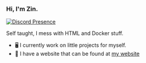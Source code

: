### Hi, I'm Zin.

[![Discord Presence](https://lanyard.cnrad.dev/api/548200697473138708)](https://discord.com/users/548200697473138708)

Self taught, I mess with HTML and Docker stuff.

- 🖥️ I currently work on little projects for myself.
- 🔗 I have a website that can be found at [my website](https://zin.tempocraft.xyz)
